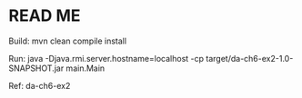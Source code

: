 # READ ME

Build: mvn clean compile install

Run: java -Djava.rmi.server.hostname=localhost -cp target/da-ch6-ex2-1.0-SNAPSHOT.jar  main.Main

Ref: da-ch6-ex2
